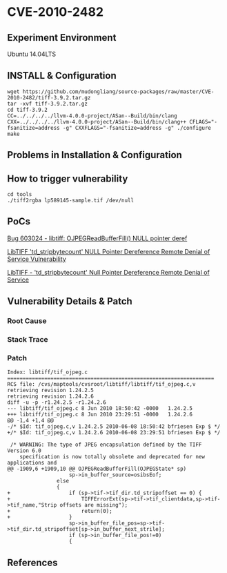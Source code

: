 # CVE-2010-2482

## Experiment Environment

Ubuntu 14.04LTS

## INSTALL & Configuration

```
wget https://github.com/mudongliang/source-packages/raw/master/CVE-2010-2482/tiff-3.9.2.tar.gz
tar -xvf tiff-3.9.2.tar.gz
cd tiff-3.9.2
CC=../../../../llvm-4.0.0-project/ASan--Build/bin/clang CXX=../../../../llvm-4.0.0-project/ASan--Build/bin/clang++ CFLAGS="-fsanitize=address -g" CXXFLAGS="-fsanitize=address -g" ./configure
make
```

## Problems in Installation & Configuration


## How to trigger vulnerability

```
cd tools
./tiff2rgba lp589145-sample.tif /dev/null
```

## PoCs

[Bug 603024 - libtiff: OJPEGReadBufferFill() NULL pointer deref](https://bugzilla.redhat.com/show_bug.cgi?id=603024)

[LibTIFF 'td_stripbytecount' NULL Pointer Dereference Remote Denial of Service Vulnerability](https://www.securityfocus.com/bid/41480/exploit)

[LibTIFF - 'td_stripbytecount' Null Pointer Dereference Remote Denial of Service](https://www.exploit-db.com/exploits/14573/)

## Vulnerability Details & Patch

### Root Cause

### Stack Trace

### Patch

```
Index: libtiff/tif_ojpeg.c
===================================================================
RCS file: /cvs/maptools/cvsroot/libtiff/libtiff/tif_ojpeg.c,v
retrieving revision 1.24.2.5
retrieving revision 1.24.2.6
diff -u -p -r1.24.2.5 -r1.24.2.6
--- libtiff/tif_ojpeg.c	8 Jun 2010 18:50:42 -0000	1.24.2.5
+++ libtiff/tif_ojpeg.c	8 Jun 2010 23:29:51 -0000	1.24.2.6
@@ -1,4 +1,4 @@
-/* $Id: tif_ojpeg.c,v 1.24.2.5 2010-06-08 18:50:42 bfriesen Exp $ */
+/* $Id: tif_ojpeg.c,v 1.24.2.6 2010-06-08 23:29:51 bfriesen Exp $ */
 
 /* WARNING: The type of JPEG encapsulation defined by the TIFF Version 6.0
    specification is now totally obsolete and deprecated for new applications and
@@ -1909,6 +1909,10 @@ OJPEGReadBufferFill(OJPEGState* sp)
 					sp->in_buffer_source=osibsEof;
 				else
 				{
+					if (sp->tif->tif_dir.td_stripoffset == 0) {
+						TIFFErrorExt(sp->tif->tif_clientdata,sp->tif->tif_name,"Strip offsets are missing");
+						return(0);
+					}
 					sp->in_buffer_file_pos=sp->tif->tif_dir.td_stripoffset[sp->in_buffer_next_strile];  
 					if (sp->in_buffer_file_pos!=0)
 					{
```

## References
